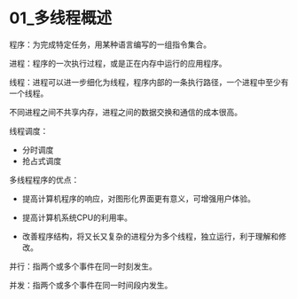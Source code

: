 # 01_多线程概述

程序：为完成特定任务，用某种语言编写的一组指令集合。

进程：程序的一次执行过程，或是正在内存中运行的应用程序。

线程：进程可以进一步细化为线程，程序内部的一条执行路径，一个进程中至少有一个线程。

不同进程之间不共享内存，进程之间的数据交换和通信的成本很高。

线程调度：

- 分时调度
- 抢占式调度

多线程程序的优点：

- 提高计算机程序的响应，对图形化界面更有意义，可增强用户体验。

- 提高计算机系统CPU的利用率。

- 改善程序结构，将又长又复杂的进程分为多个线程，独立运行，利于理解和修改。

并行：指两个或多个事件在同一时刻发生。

并发：指两个或多个事件在同一时间段内发生。